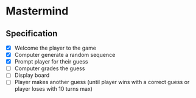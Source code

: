 # Mastermind

## Specification
* [x] Welcome the player to the game
* [x] Computer generate a random sequence
* [x] Prompt player for their guess
* [ ] Computer grades the guess
* [ ] Display board
* [ ] Player makes another guess (until player wins with a correct guess or player loses with 10 turns max)